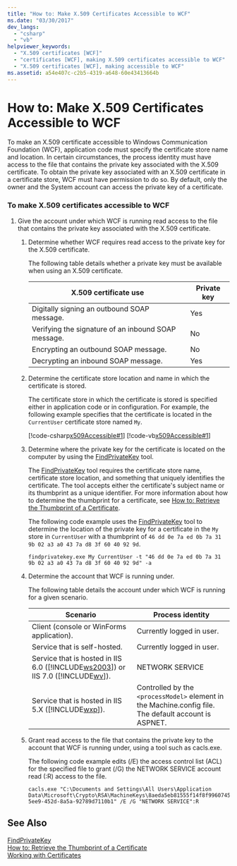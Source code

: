 ```yaml
---
title: "How to: Make X.509 Certificates Accessible to WCF"
ms.date: "03/30/2017"
dev_langs: 
  - "csharp"
  - "vb"
helpviewer_keywords: 
  - "X.509 certificates [WCF]"
  - "certificates [WCF], making X.509 certificates accessible to WCF"
  - "X.509 certificates [WCF], making accessible to WCF"
ms.assetid: a54e407c-c2b5-4319-a648-60e43413664b
---
```

# How to: Make X.509 Certificates Accessible to WCF
To make an X.509 certificate accessible to Windows Communication Foundation (WCF), application code must specify the certificate store name and location. In certain circumstances, the process identity must have access to the file that contains the private key associated with the X.509 certificate. To obtain the private key associated with an X.509 certificate in a certificate store, WCF must have permission to do so. By default, only the owner and the System account can access the private key of a certificate.  

### To make X.509 certificates accessible to WCF  

1. Give the account under which WCF is running read access to the file that contains the private key associated with the X.509 certificate.  

   1. Determine whether WCF requires read access to the private key for the X.509 certificate.  

       The following table details whether a private key must be available when using an X.509 certificate.  


      |                X.509 certificate use                | Private key |
      |-----------------------------------------------------|-------------|
      |     Digitally signing an outbound SOAP message.     |     Yes     |
      | Verifying the signature of an inbound SOAP message. |     No      |
      |        Encrypting an outbound SOAP message.         |     No      |
      |         Decrypting an inbound SOAP message.         |     Yes     |


   2. Determine the certificate store location and name in which the certificate is stored.  

       The certificate store in which the certificate is stored is specified either in application code or in configuration. For example, the following example specifies that the certificate is located in the `CurrentUser` certificate store named `My`.  

       [!code-csharp[x509Accessible#1](../../../../samples/snippets/csharp/VS_Snippets_CFX/x509accessible/cs/source.cs#1)]
       [!code-vb[x509Accessible#1](../../../../samples/snippets/visualbasic/VS_Snippets_CFX/x509accessible/vb/source.vb#1)]  

   3. Determine where the private key for the certificate is located on the computer by using the [FindPrivateKey](../../../../docs/framework/wcf/samples/findprivatekey.md) tool.  

       The [FindPrivateKey](../../../../docs/framework/wcf/samples/findprivatekey.md) tool requires the certificate store name, certificate store location, and something that uniquely identifies the certificate. The tool accepts either the certificate's subject name or its thumbprint as a unique identifier. For more information about how to determine the thumbprint for a certificate, see [How to: Retrieve the Thumbprint of a Certificate](../../../../docs/framework/wcf/feature-details/how-to-retrieve-the-thumbprint-of-a-certificate.md).  

       The following code example uses the [FindPrivateKey](../../../../docs/framework/wcf/samples/findprivatekey.md) tool to determine the location of the private key for a certificate in the `My` store in `CurrentUser` with a thumbprint of `46 dd 0e 7a ed 0b 7a 31 9b 02 a3 a0 43 7a d8 3f 60 40 92 9d`.  

      ```  
      findprivatekey.exe My CurrentUser -t "46 dd 0e 7a ed 0b 7a 31 9b 02 a3 a0 43 7a d8 3f 60 40 92 9d" -a  
      ```  

   4. Determine the account that WCF is running under.  

       The following table details the account under which WCF is running for a given scenario.  


      |                                                                       Scenario                                                                        |                                           Process identity                                            |
      |-------------------------------------------------------------------------------------------------------------------------------------------------------|-------------------------------------------------------------------------------------------------------|
      |                                                       Client (console or WinForms application).                                                       |                                       Currently logged in user.                                       |
      |                                                             Service that is self-hosted.                                                              |                                       Currently logged in user.                                       |
      | Service that is hosted in IIS 6.0 ([!INCLUDE[ws2003](../../../../includes/ws2003-md.md)]) or IIS 7.0 ([!INCLUDE[wv](../../../../includes/wv-md.md)]). |                                            NETWORK SERVICE                                            |
      |                                 Service that is hosted in IIS 5.X ([!INCLUDE[wxp](../../../../includes/wxp-md.md)]).                                  | Controlled by the `<processModel>` element in the Machine.config file. The default account is ASPNET. |


   5. Grant read access to the file that contains the private key to the account that WCF is running under, using a tool such as cacls.exe.  

       The following code example edits (/E) the access control list (ACL) for the specified file to grant (/G) the NETWORK SERVICE account read (:R) access to the file.  

      ```  
      cacls.exe "C:\Documents and Settings\All Users\Application Data\Microsoft\Crypto\RSA\MachineKeys\8aeda5eb81555f14f8f9960745b5a40d_38f7de48-5ee9-452d-8a5a-92789d7110b1" /E /G "NETWORK SERVICE":R  
      ```  

## See Also  
 [FindPrivateKey](../../../../docs/framework/wcf/samples/findprivatekey.md)  
 [How to: Retrieve the Thumbprint of a Certificate](../../../../docs/framework/wcf/feature-details/how-to-retrieve-the-thumbprint-of-a-certificate.md)  
 [Working with Certificates](../../../../docs/framework/wcf/feature-details/working-with-certificates.md)
